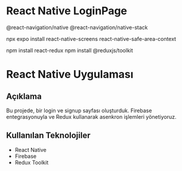 #  React Native LoginPage

@react-navigation/native
@react-navigation/native-stack

npx expo install react-native-screens
react-native-safe-area-context

npm install react-redux
npm install @reduxjs/toolkit

# React Native Uygulaması

## Açıklama
Bu projede, bir login ve signup sayfası oluşturduk. Firebase entegrasyonuyla ve Redux kullanarak asenkron işlemleri yönetiyoruz.

## Kullanılan Teknolojiler
- React Native
- Firebase
- Redux Toolkit


